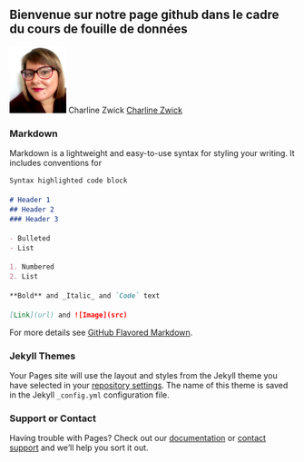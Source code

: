 ## Bienvenue sur notre page github dans le cadre du cours de fouille de données

<img src="charline.jpg" width="100">
Charline Zwick
<a href="mailto:charline.zwick@gmail.com?">Charline Zwick</a>
                                                                                                                                                    
                                                                                                                                                    
                                                                                                                                                    
                                                                                                                                                    
### Markdown

Markdown is a lightweight and easy-to-use syntax for styling your writing. It includes conventions for

```markdown
Syntax highlighted code block

# Header 1
## Header 2
### Header 3

- Bulleted
- List

1. Numbered
2. List

**Bold** and _Italic_ and `Code` text

[Link](url) and ![Image](src)
```

For more details see [GitHub Flavored Markdown](https://guides.github.com/features/mastering-markdown/).

### Jekyll Themes

Your Pages site will use the layout and styles from the Jekyll theme you have selected in your [repository settings](https://github.com/RedaEss/USID13_FDD/settings). The name of this theme is saved in the Jekyll `_config.yml` configuration file.

### Support or Contact

Having trouble with Pages? Check out our [documentation](https://docs.github.com/categories/github-pages-basics/) or [contact support](https://support.github.com/contact) and we’ll help you sort it out.
